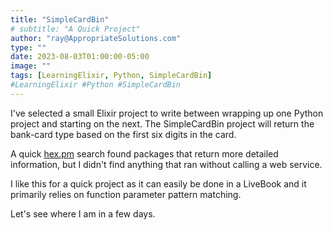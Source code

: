 ```yaml
---
title: "SimpleCardBin"
# subtitle: "A Quick Project"
author: "ray@AppropriateSolutions.com"
type: ""
date: 2023-08-03T01:00:00-05:00
image: ""
tags: [LearningElixir, Python, SimpleCardBin]
#LearningElixir #Python #SimpleCardBin
---
```


I've selected a small Elixir project to write between wrapping up one Python project and starting on the next.
The SimpleCardBin project will return the bank-card type based on the first six digits in the card.

A quick [hex.pm](hex.pm) search found packages that return more detailed information, but I didn't find anything that ran without calling a web service.

I like this for a quick project as it can easily be done in a LiveBook and it primarily relies on function parameter pattern matching.

Let's see where I am in a few days.

<!--more-->


